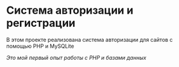 <h1>Система авторизации и регистрации</h1>
<p>В этом проекте реализована система авторизации для сайтов с помощью PHP и MySQLite</p>
<i>Это мой первый опыт работы с PHP и базами данных</i>
